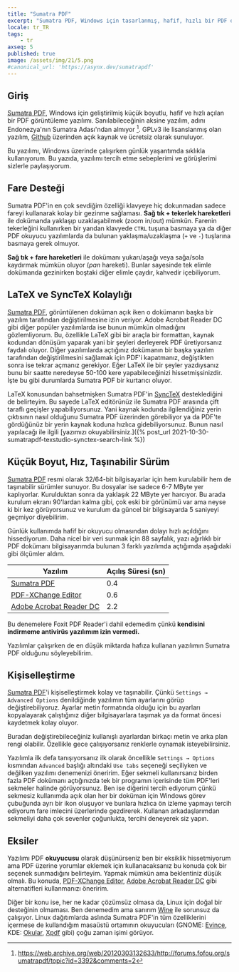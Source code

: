 ```yaml
---
title: "Sumatra PDF"
excerpt: "Sumatra PDF, Windows için tasarlanmış, hafif, hızlı bir PDF okuyucusu."
locale: tr_TR
tags:
    - tr
axseq: 5
published: true
image: /assets/img/21/5.png
#canonical_url: 'https://asynx.dev/sumatrapdf'
---
```


## Giriş

[Sumatra PDF](http://sumatrapdf.org/), Windows için geliştirilmiş küçük
boyutlu, hafif ve hızlı açılan bir PDF görüntüleme yazılımı. Sanılabileceğinin
aksine yazılım, adını Endonezya'nın Sumatra Adası'ndan almıyor [^1f]. GPLv3 ile
lisanslanmış olan yazılım,
[Github](https://github.com/sumatrapdfreader/sumatrapdf) üzerinden açık kaynak
ve ücretsiz olarak sunuluyor.

Bu yazılımı,
Windows üzerinde çalışırken günlük yaşantımda sıklıkla kullanıyorum.
Bu yazıda, yazılımı tercih etme sebeplerimi ve görüşlerimi sizlerle paylaşıyorum.

## Fare Desteği

Sumatra PDF'in en çok sevdiğim özelliği klavyeye hiç dokunmadan sadece fareyi
kullanarak kolay bir gezinme sağlaması. **Sağ tık + tekerlek hareketleri** ile
dokümanda yaklaşıp uzaklaşabilmek (zoom in/out) mümkün. Farenin tekerleğini
kullanırken bir yandan klavyede `CTRL` tuşuna basmaya ya da diğer PDF okuyucu
yazılımlarda da bulunan yaklaşma/uzaklaşma (`+` ve `-`) tuşlarına basmaya
gerek olmuyor.

**Sağ tık + fare hareketleri** ile dokümanı yukarı/aşağı veya sağa/sola kaydırmak
mümkün oluyor (*pan* hareketi). Bunlar sayesinde tek elimle dokümanda gezinirken
boştaki diğer elimle çaydır, kahvedir içebiliyorum.

## LaTeX ve SyncTeX Kolaylığı

[Sumatra PDF](http://sumatrapdf.org/), görüntülenen doküman açık iken o
dokümanın başka bir yazılım tarafından değiştirilmesine izin veriyor. Adobe
Acrobat Reader DC gibi diğer popüler yazılımlarda ise bunun mümkün olmadığını
gözlemliyorum. Bu, özellikle LaTeX gibi bir araçla bir formattan, kaynak
kodundan dönüşüm yaparak yani bir şeyleri derleyerek PDF üretiyorsanız faydalı
oluyor. Diğer yazılımlarda açtığınız dokümanın bir başka yazılım tarafından
değiştirilmesini sağlamak için PDF'i kapatmanız, değiştikten sonra ise tekrar
açmanız gerekiyor. Eğer LaTeX ile bir şeyler yazdıysanız bunu bir saatte
neredeyse 50-100 kere yapabileceğinizi hissetmişsinizdir. İşte bu gibi
durumlarda Sumatra PDF bir kurtarıcı oluyor.

LaTeX konusundan bahsetmişken Sumatra PDF'in
[SyncTeX](https://tex.stackexchange.com/questions/118489/what-exactly-is-synctex)
desteklediğini de belirteyim. Bu sayede LaTeX editörünüz ile Sumatra PDF arasında
çift taraflı geçişler yapabiliyorsunuz. Yani kaynak kodunda ilgilendiğiniz yerin
çıktısının nasıl olduğunu Sumatra PDF üzerinden görebiliyor ya da PDF'te gördüğünüz
bir yerin kaynak koduna hızlıca gidebiliyorsunuz. Bunun nasıl yapılacağı ile
ilgili
[yazımızı okuyabilirsiniz.]({% post_url
2021-10-30-sumatrapdf-texstudio-synctex-search-link %})

## Küçük Boyut, Hız, Taşınabilir Sürüm

[Sumatra PDF](http://sumatrapdf.org/) resmi olarak 32/64-bit bilgisayarlar için
hem kurulabilir hem de taşınabilir sürümler sunuyor. Bu dosyalar ise sadece 6-7
MByte yer kaplıyorlar. Kurulduktan sonra da yaklaşık 22 MByte yer harcıyor.
Bu arada kurulum ekranı 90'lardan kalma gibi, çok eski bir görünümü var ama
neyse ki bir kez görüyorsunuz ve kurulum da güncel bir bilgisayarda 5 saniyeyi
geçmiyor diyebilirim.

Günlük kullanımda hafif bir okuyucu olmasından dolayı hızlı açıldığını hissediyorum.
Daha nicel bir veri sunmak için 88 sayfalık, yazı ağırlıklı bir PDF dokümanı
bilgisayarımda bulunan 3 farklı yazılımda açtığımda aşağıdaki gibi ölçümler aldım.

| Yazılım | Açılış Süresi (sn) |
|---------|--------------------|
| [Sumatra PDF](http://sumatrapdf.org/) | 0.4 |
| [PDF-XChange Editor](https://www.tracker-software.com/product/pdf-xchange-editor) | 0.6 |
| [Adobe Acrobat Reader DC](https://www.adobe.com/tr/acrobat/pdf-reader.html) | 2.2 |

Bu denemelere Foxit PDF Reader'i dahil edemedim çünkü
**kendisini indirmeme antivirüs yazılımım izin vermedi.**

Yazılımlar çalışırken de en düşük miktarda hafıza kullanan yazılımın Sumatra PDF
olduğunu söyleyebilirim.

## Kişiselleştirme

[Sumatra PDF](http://sumatrapdf.org/)'i kişiselleştirmek kolay ve taşınabilir.
Çünkü `Settings → Advanced Options` denildiğinde yazılımın tüm ayarlarını
görüp değiştirebiliyoruz. Ayarlar metin formatında olduğu için bu ayarları
kopyalayarak çalıştığınız diğer bilgisayarlara taşımak ya da format öncesi
kaydetmek kolay oluyor.

Buradan değiştirebileceğiniz kullanışlı ayarlardan birkaçı metin ve arka plan rengi
olabilir. Özellikle gece çalışıyorsanız renklerle oynamak isteyebilirsiniz.

Yazılımla ilk defa tanışıyorsanız
ilk olarak öncellikle `Settings → Options` kısmından `Advanced` başlığı altındaki
`Use tabs` seçeneği seçiliyken ve değilken yazılımı denemenizi öneririm. Eğer
sekmeli kullanırsanız birden fazla PDF dokümanı açtığınızda tek bir programın
içerisinde tüm PDF'leri sekmeler halinde görüyorsunuz. Ben ise diğerini tercih
ediyorum çünkü sekmesiz kullanımda açık olan her bir doküman için Windows görev
çubuğunda ayrı bir ikon oluşuyor ve bunlara hızlıca ön izleme yapmayı tercih ediyorum
fare imlecini üzerlerinde gezdirerek. Kullanan arkadaşlarımdan sekmeliyi daha çok
sevenler çoğunlukta, tercihi deneyerek siz yapın.

## Eksiler

Yazılımı PDF **okuyucusu** olarak düşünürseniz ben bir eksiklik hissetmiyorum ama
PDF üzerine yorumlar eklemek için kullanacaksanız bu konuda çok bir seçenek
sunmadığını belirteyim. Yapmak mümkün ama beklentiniz düşük olmalı. Bu konuda,
[PDF-XChange Editor](https://www.tracker-software.com/product/pdf-xchange-editor),
[Adobe Acrobat Reader DC](https://www.adobe.com/tr/acrobat/pdf-reader.html) gibi
alternatifleri kullanmanızı öneririm.

Diğer bir konu ise, her ne kadar çözümsüz olmasa da, Linux için doğal bir
desteğinin olmaması. Ben denemedim ama sanırım [Wine](https://www.winehq.org/)
ile sorunsuz da çalışıyor. Linux dağıtımlarda aslında Sumatra PDF'in tüm
özelliklerini içermese de kullandığım masaüstü ortamının okuyucuları (GNOME:
[Evince](https://wiki.gnome.org/Apps/Evince), KDE:
[Okular](https://okular.kde.org/tr/), [Xpdf](https://www.xpdfreader.com/) gibi)
çoğu zaman işimi görüyor.

[^1f]: <https://web.archive.org/web/20120303132633/http://forums.fofou.org/sumatrapdf/topic?id=3392&comments=2>
